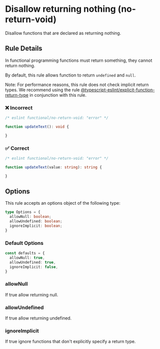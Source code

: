 # Disallow returning nothing (no-return-void)

Disallow functions that are declared as returning nothing.

## Rule Details

In functional programming functions must return something, they cannot return nothing.

By default, this rule allows function to return `undefined` and `null`.

Note: For performance reasons, this rule does not check implicit return types.
We recommend using the rule [@typescript-eslint/explicit-function-return-type](https://github.com/typescript-eslint/typescript-eslint/blob/main/packages/eslint-plugin/docs/rules/explicit-function-return-type.md) in conjunction with this rule.

### ❌ Incorrect

<!-- eslint-skip -->

```ts
/* eslint functional/no-return-void: "error" */

function updateText(): void {

}
```

### ✅ Correct

```ts
/* eslint functional/no-return-void: "error" */

function updateText(value: string): string {

}
```

## Options

This rule accepts an options object of the following type:

```ts
type Options = {
  allowNull: boolean;
  allowUndefined: boolean;
  ignoreImplicit: boolean;
}
```

### Default Options

```ts
const defaults = {
  allowNull: true,
  allowUndefined: true,
  ignoreImplicit: false,
}
```

### allowNull

If true allow returning null.

### allowUndefined

If true allow returning undefined.

### ignoreImplicit

If true ignore functions that don't explicitly specify a return type.
